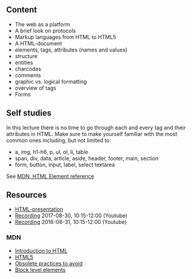 ## Content
- The web as a platform
- A brief look on protocols
- Markup languages from HTML to HTML5
- A HTML-document
- elements, tags, attributes (names and values)
- structure
- entities
- charcodes
- comments
- graphic vs. logical formatting
- overview of tags
- Forms

## Self studies
In this lecture there is no time to go through each and every tag and their attributes in HTML. Make sure to make yourself familiar with the most common ones including, but not limited to:
- a, img, h1-h6, p, ul, ol, li, table
- span, div, data, article, aside, header, footer, main, section
- form, button, input, label, select textarea

See [MDN, HTML Element reference](https://developer.mozilla.org/en-US/docs/Web/HTML/Element)


## Resources
- [HTML-presentation](https://rawgit.com/CS-LNU-Learning-Objects/html/master/lectures/01/index.html)
- [Recording](https://youtu.be/N0cTqgULmg4) 2017-08-30, 10:15-12:00 (Youtube)
- [Recording](https://youtu.be/Ycm8Vz5CyPg) 2016-08-31, 10:15-12:00 (Youtube)


### MDN

- [Introduction to HTML](https://developer.mozilla.org/en-US/docs/Web/Guide/HTML/Introduction)
- [HTML5](https://developer.mozilla.org/en-US/docs/Web/Guide/HTML/HTML5)
- [Obsolete practices to avoid](https://developer.mozilla.org/en-US/docs/Web/Guide/HTML/Obsolete_things_to_avoid)
- [Block level elements](https://developer.mozilla.org/en-US/docs/Web/HTML/Block-level_elements)
